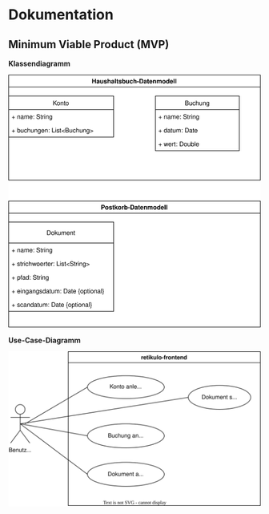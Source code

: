 # Dokumentation

## Minimum Viable Product (MVP)

**Klassendiagramm**

![Klassendiagramm](retikulo-mvp-class-diagram.svg)

**Use-Case-Diagramm**

![Use-Case-Diagram](retikulo-mvp-activity-diagram.svg)
